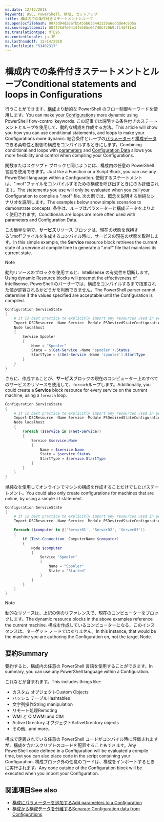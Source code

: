 ```yaml
---
ms.date: 12/12/2018
keywords: DSC, PowerShell, 構成, セットアップ
title: 構成内での条件付きステートメントとループ
ms.openlocfilehash: 0073d94d28afbb45bb635442129a6cddde4c805a
ms.sourcegitcommit: 00ff76d7d9414fe585c04740b739b9cf14d711e1
ms.translationtype: MTE95
ms.contentlocale: ja-JP
ms.lasthandoff: 12/14/2018
ms.locfileid: "53402317"
---
```

# <a name="conditional-statements-and-loops-in-configurations"></a><span data-ttu-id="757b8-103">構成内での条件付きステートメントとループ</span><span class="sxs-lookup"><span data-stu-id="757b8-103">Conditional statements and loops in Configurations</span></span>

<span data-ttu-id="757b8-104">行うことができます、[構成](configurations.md)より動的な PowerShell のフロー制御キーワードを使用します。</span><span class="sxs-lookup"><span data-stu-id="757b8-104">You can make your [Configurations](configurations.md) more dynamic using PowerShell flow-control keywords.</span></span> <span data-ttu-id="757b8-105">この記事では説明する条件付きのステートメントとループを使用して、動的な構成を作成する方法。</span><span class="sxs-lookup"><span data-stu-id="757b8-105">This article will show you how you can use conditional statements, and loops to make your Configurations more dynamic.</span></span> <span data-ttu-id="757b8-106">結合条件とループの[パラメーター](add-parameters-to-a-configuration.md)と[構成データ](configData.md)できる柔軟性と制御の構成をコンパイルするときにします。</span><span class="sxs-lookup"><span data-stu-id="757b8-106">Combining conditional and loops with [parameters](add-parameters-to-a-configuration.md) and [Configuration Data](configData.md) allows you more flexibility and control when compiling your Configurations.</span></span>

<span data-ttu-id="757b8-107">関数またはスクリプト ブロックと同じようには、構成内の任意の PowerShell 言語を使用できます。</span><span class="sxs-lookup"><span data-stu-id="757b8-107">Just like a Function or a Script Block, you can use any PowerShell language within a Configuration.</span></span> <span data-ttu-id="757b8-108">使用するステートメントは、".mof"ファイルをコンパイルするための構成を呼び出すときにのみ評価されます。</span><span class="sxs-lookup"><span data-stu-id="757b8-108">The statements you use will only be evaluated when you call your Configuration to compile a ".mof" file.</span></span> <span data-ttu-id="757b8-109">次の例では、概念を説明する単純なシナリオを説明します。</span><span class="sxs-lookup"><span data-stu-id="757b8-109">The examples below show simple scenarios to demonstrate concepts.</span></span> <span data-ttu-id="757b8-110">条件は、ループはパラメーターと構成データをよりよく使用されます。</span><span class="sxs-lookup"><span data-stu-id="757b8-110">Conditionals are loops are more often used with parameters and Configuration Data.</span></span>

<span data-ttu-id="757b8-111">この簡単な例で、**サービス**リソース ブロックは、現在の状態を保持する".mof"ファイルを生成するコンパイル時に、サービスの現在の状態を取得します。</span><span class="sxs-lookup"><span data-stu-id="757b8-111">In this simple example, the **Service** resource block retrieves the current state of a service at compile time to generate a ".mof" file that maintains its current state.</span></span>

> [!NOTE]
> <span data-ttu-id="757b8-112">動的リソースのブロックを使用すると、Intellisense の有効性を切断します。</span><span class="sxs-lookup"><span data-stu-id="757b8-112">Using dynamic Resource blocks will preempt the effectiveness of Intellisense.</span></span> <span data-ttu-id="757b8-113">PowerShell のパーサーでは、構成をコンパイルするまで指定された値が許容されるかどうかを判断できません。</span><span class="sxs-lookup"><span data-stu-id="757b8-113">The PowerShell parser cannot determine if the values specified are acceptable until the Configuration is compiled.</span></span>

```powershell
Configuration ServiceState
{
    # It is best practice to explicitly import any resources used in your Configurations.
    Import-DSCResource -Name Service -Module PSDesiredStateConfiguration
    Node localhost
    {
        Service Spooler
        {
            Name = "Spooler"
            State = $(Get-Service -Name 'spooler').Status
            StartType = $(Get-Service -Name 'spooler').StartType
        }
    }
}
```

<span data-ttu-id="757b8-114">さらに、作成することが、**サービス**ブロックの現在のコンピューター上のすべてのサービスのリソースを使用して、`foreach`ループします。</span><span class="sxs-lookup"><span data-stu-id="757b8-114">Additionally, you could create a **Service** block resource for every service on the current machine, using a `foreach` loop.</span></span>

```powershell
Configuration ServiceState
{
    # It is best practice to explicitly import any resources used in your Configurations.
    Import-DSCResource -Name Service -Module PSDesiredStateConfiguration
    Node localhost
    {
        Foreach ($service in $(Get-Service))
        {
            Service $service.Name
            {
                Name = $service.Name
                State = $service.Status
                StartType = $service.StartType
            }
        }
    }
}
```

<span data-ttu-id="757b8-115">単純なを使用してオンラインでマシンの構成を作成することだけでした`if`ステートメント。</span><span class="sxs-lookup"><span data-stu-id="757b8-115">You could also only create configurations for machines that are online, by using a simple `if` statement.</span></span>

```powershell
Configuration ServiceState
{
    # It is best practice to explicitly import any resources used in your Configurations.
    Import-DSCResource -Name Service -Module PSDesiredStateConfiguration

    Foreach ($computer in @('Server01', 'Server02', 'Server03'))
    {
        if (Test-Connection -ComputerName $computer)
        {
            Node $computer
            {
                Service "Spooler"
                {
                    Name = "Spooler"
                    State = "Started"
                }
            }
        }
    }
}
```

> [!NOTE]
> <span data-ttu-id="757b8-116">動的なリソースは、上記の例のリファレンスで、現在のコンピューターをブロックします。</span><span class="sxs-lookup"><span data-stu-id="757b8-116">The dynamic resource blocks in the above examples reference the current machine.</span></span> <span data-ttu-id="757b8-117">構成を作成しているコンピューターになる、このインスタンスは、ターゲット ノードではありません。</span><span class="sxs-lookup"><span data-stu-id="757b8-117">In this instance, that would be the machine you are authoring the Configuration on, not the target Node.</span></span>

<!---
Mention Get-DSCConfigurationFromSystem
-->

## <a name="summary"></a><span data-ttu-id="757b8-118">要約</span><span class="sxs-lookup"><span data-stu-id="757b8-118">Summary</span></span>

<span data-ttu-id="757b8-119">要約すると、構成内の任意の PowerShell 言語を使用することができます。</span><span class="sxs-lookup"><span data-stu-id="757b8-119">In summary, you can use any PowerShell language within a Configuration.</span></span>

<span data-ttu-id="757b8-120">これなどが含まれます。</span><span class="sxs-lookup"><span data-stu-id="757b8-120">This includes things like:</span></span>

- <span data-ttu-id="757b8-121">カスタム オブジェクト</span><span class="sxs-lookup"><span data-stu-id="757b8-121">Custom Objects</span></span>
- <span data-ttu-id="757b8-122">ハッシュ テーブル</span><span class="sxs-lookup"><span data-stu-id="757b8-122">Hashtables</span></span>
- <span data-ttu-id="757b8-123">文字列操作</span><span class="sxs-lookup"><span data-stu-id="757b8-123">String manipulation</span></span>
- <span data-ttu-id="757b8-124">リモート処理</span><span class="sxs-lookup"><span data-stu-id="757b8-124">Remoting</span></span>
- <span data-ttu-id="757b8-125">WMI と CIM</span><span class="sxs-lookup"><span data-stu-id="757b8-125">WMI and CIM</span></span>
- <span data-ttu-id="757b8-126">Active Directory オブジェクト</span><span class="sxs-lookup"><span data-stu-id="757b8-126">ActiveDirectory objects</span></span>
- <span data-ttu-id="757b8-127">その他...</span><span class="sxs-lookup"><span data-stu-id="757b8-127">and more...</span></span>

<span data-ttu-id="757b8-128">構成で定義されている任意の PowerShell コードがコンパイル時に評価されますが、構成を含むスクリプトのコードを配置することもできます。</span><span class="sxs-lookup"><span data-stu-id="757b8-128">Any PowerShell code defined in a Configuration will be evaluated a compile time, but you can also place code in the script containing your Configuration.</span></span> <span data-ttu-id="757b8-129">構成ブロック外の任意のコードは、構成をインポートするときに実行されます。</span><span class="sxs-lookup"><span data-stu-id="757b8-129">Any code outside of the Configuration block will be executed when you import your Configuration.</span></span>

## <a name="see-also"></a><span data-ttu-id="757b8-130">関連項目</span><span class="sxs-lookup"><span data-stu-id="757b8-130">See also</span></span>

- [<span data-ttu-id="757b8-131">構成にパラメーターを追加する</span><span class="sxs-lookup"><span data-stu-id="757b8-131">Add parameters to a Configuration</span></span>](add-parameters-to-a-configuration.md)
- [<span data-ttu-id="757b8-132">構成から構成データを分離する</span><span class="sxs-lookup"><span data-stu-id="757b8-132">Separate Configuration data from Configurations</span></span>](configData.md)
